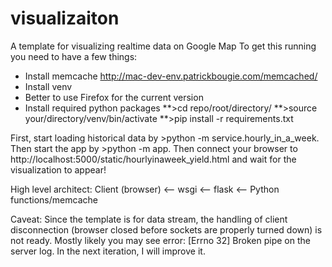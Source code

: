 visualizaiton
========================

A template for visualizing realtime data on Google Map
To get this running you need to have a few things:


* Install memcache
http://mac-dev-env.patrickbougie.com/memcached/
* Install venv
* Better to use Firefox for the current version
* Install required python packages
  **>cd repo/root/directory/
  **>source your/directory/venv/bin/activate
  **>pip install -r requirements.txt  



First, start loading historical data by >python -m service.hourly_in_a_week.
Then start the app by >python -m app.
Then connect your browser to http://localhost:5000/static/hourlyinaweek_yield.html and wait for the visualization to appear!

High level architect:
Client (browser) <-- wsgi <-- flask <-- Python functions/memcache

Caveat:
Since the template is for data stream, the handling of client disconnection (browser closed before sockets are properly turned down) is not ready. Mostly likely you may see error: [Errno 32] Broken pipe on the server log. In the next iteration, I will improve it.
